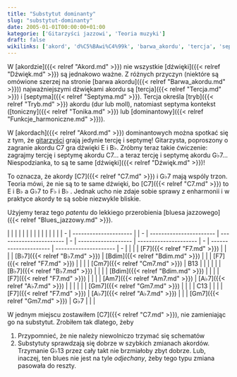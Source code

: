 ```yaml
---
title: "Substytut dominanty"
slug: "substytut-dominanty"
date: 2005-01-01T00:00:00+01:00
kategorie: ['Gitarzyści jazzowi', 'Teoria muzyki']
draft: false
wikilinks: ['akord', 'd%C5%BAwi%C4%99k', 'barwa_akordu', 'tercja', 'septyma', 'tryb', 'tonika', 'dominanta', 'akord', 'd%C5%BAwi%C4%99k', 'C7', 'G%E2%99%AD7', 'C7', 'blues_jazzowy', 'F7', 'B%E2%99%AD7', 'Bdim', 'F7', 'Cm7', 'B13', 'B%E2%99%AD7', 'Bdim', 'F7', 'Am7', 'A%E2%99%AD7', 'Gm7', 'C13', 'F7', 'A%E2%99%AD7', 'Gm7', 'G%E2%99%AD7', 'C7', 'G%E2%99%AD13']
---
```

W [akordzie]({{< relref "Akord.md" >}}) nie wszystkie
[dźwięki]({{< relref "Dźwięk.md" >}}) są jednakowo ważne. Z różnych przyczyn
(niektóre są omówione szerzej na stronie [barwa
akordu]({{< relref "Barwa_akordu.md" >}})) najważniejszymi dźwiękami akordu są
[tercja]({{< relref "Tercja.md" >}}) i [septyma]({{< relref "Septyma.md" >}}). Tercja
określa [tryb]({{< relref "Tryb.md" >}}) akordu (dur lub moll), natomiast
septyma kontekst ([toniczny]({{< relref "Tonika.md" >}}) lub
[dominantowy]({{< relref "Funkcje_harmoniczne.md" >}})).

W [akordach]({{< relref "Akord.md" >}}) dominantowych można spotkać się z tym, że
[gitarzyści](/kategorie/gitarzyści-jazzowi "Kategoria gitarzyści jazzowi") grają jedynie
tercję i septymę\! Gitarzysta, poproszony o zagranie akordu C7 gra
dźwięki E i B♭. Zróbmy teraz takie ćwiczenie: zagrajmy tercję i
septymę akordu C7... a teraz tercję i septymę akordu G♭7...
Niespodzianka, to są te same [dźwięki]({{< relref "Dźwięk.md" >}})\!

To oznacza, że akordy [C7]({{< relref "C7.md" >}}) i G♭7<!-- link nie odnosił się do niczego --> mają
wspóly trzon. Teoria mówi, że nie są to te same dźwięki, bo
[C7]({{< relref "C7.md" >}}) to E i B♭ a G♭7 to F♭ i B♭ . Jednak ucho nie zdaje
sobie sprawy z enharmonii i w praktyce akordy te są sobie niezwykle
bliskie.

Użyjemy teraz tego *patentu* do lekkiego przerobienia [bluesa
jazzowego]({{< relref "Blues_jazzowy.md" >}}).

|   |                       |  |   |                         |                         |   |                     |                       |   |                       |                       |   |
| - | --------------------- |  | - | ----------------------- | ----------------------- | - | ------------------- | --------------------- | - | --------------------- | --------------------- | - |
| | | [F7]({{< relref "F7.md" >}})   |  | | | [B♭7]({{< relref "B♭7.md" >}})   | [Bdim]({{< relref "Bdim.md" >}}) | | | [F7]({{< relref "F7.md" >}}) |                       | | | [Cm7]({{< relref "Cm7.md" >}}) | B13<!-- link nie odnosił się do niczego --> | | |
| | | [B♭7]({{< relref "B♭7.md" >}}) |  | | | [Bdim]({{< relref "Bdim.md" >}}) |                         | | | [F7]({{< relref "F7.md" >}}) |                       | | | [Am7]({{< relref "Am7.md" >}}) | [A♭7]({{< relref "A♭7.md" >}}) | | |
| | | [Gm7]({{< relref "Gm7.md" >}}) |  | | | C13<!-- link nie odnosił się do niczego -->   |                         | | | [F7]({{< relref "F7.md" >}}) | [A♭7]({{< relref "A♭7.md" >}}) | | | [Gm7]({{< relref "Gm7.md" >}}) | G♭7<!-- link nie odnosił się do niczego --> | | |

W jednym miejscu zostawiłem [C7]({{< relref "C7.md" >}}), nie zamieniając go na
substytut. Zrobiłem tak dlatego, żeby

1.  Przypomnieć, że nie należy niewolniczo trzymać się schematów
2.  Substytuty sprawdzają się dobrze w szybkich zmianach akordów.
    Trzymanie G♭13<!-- link nie odnosił się do niczego --> przez cały takt nie brzmiałoby
    zbyt dobrze. Lub, inaczej, ten blues nie jest na tyle *odjechany*,
    żeby tego typu zmiana pasowała do reszty.

